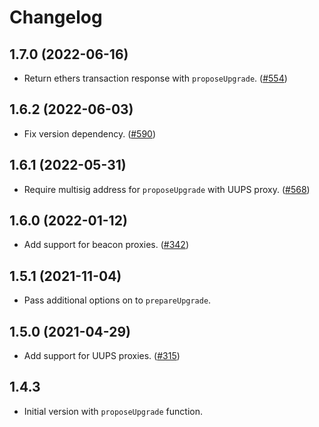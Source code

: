# Changelog

## 1.7.0 (2022-06-16)

- Return ethers transaction response with `proposeUpgrade`. ([#554](https://github.com/OpenZeppelin/openzeppelin-upgrades/issues/554))

## 1.6.2 (2022-06-03)

- Fix version dependency. ([#590](https://github.com/OpenZeppelin/openzeppelin-upgrades/pull/590))

## 1.6.1 (2022-05-31)

- Require multisig address for `proposeUpgrade` with UUPS proxy. ([#568](https://github.com/OpenZeppelin/openzeppelin-upgrades/pull/568))

## 1.6.0 (2022-01-12)

- Add support for beacon proxies. ([#342](https://github.com/OpenZeppelin/openzeppelin-upgrades/issues/342))

## 1.5.1 (2021-11-04)

- Pass additional options on to `prepareUpgrade`.

## 1.5.0 (2021-04-29)

- Add support for UUPS proxies. ([#315](https://github.com/OpenZeppelin/openzeppelin-upgrades/pull/315))

## 1.4.3

- Initial version with `proposeUpgrade` function.
